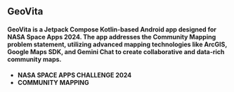 ## GeoVita
#### GeoVita is a Jetpack Compose Kotlin-based Android app designed for NASA Space Apps 2024. The app addresses the Community Mapping problem statement, utilizing advanced mapping technologies like ArcGIS, Google Maps SDK, and Gemini Chat to create collaborative and data-rich community maps.

- **NASA SPACE APPS CHALLENGE 2024**
- **COMMUNITY MAPPING**
